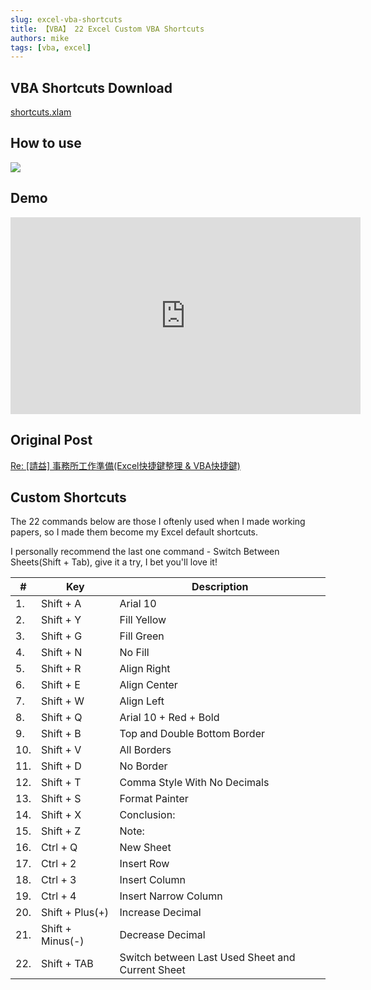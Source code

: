 ```yaml
---
slug: excel-vba-shortcuts
title: 【VBA】 22 Excel Custom VBA Shortcuts
authors: mike
tags: [vba, excel]
---
```

## VBA Shortcuts Download
[shortcuts.xlam](https://github.com/noworneverev/noworneverev.github.io/releases/download/1.0.0.2/shortcuts.xlam)

<!--truncate-->

## How to use 
![](https://i.imgur.com/ierGstN.gif)

## Demo 
<iframe width="560" height="315" src="https://www.youtube.com/embed/1ur0allw3Jc" frameborder="0" allow="accelerometer; autoplay; encrypted-media; gyroscope; picture-in-picture" allowfullscreen></iframe>

## Original Post 
[Re: [請益] 事務所工作準備(Excel快捷鍵整理 & VBA快捷鍵)](https://www.ptt.cc/bbs/Accounting/M.1538906825.A.2D4.html)

## Custom Shortcuts

The 22 commands below are those I oftenly used when I made working papers, so I made them become my Excel default shortcuts.

I personally recommend the last one command - Switch Between Sheets(Shift + Tab), give it a try, I bet you'll love it! 


| #   | Key         | Description           |
|-----|----------------|----------------|
| 1.  | Shift + A       | Arial 10           |
| 2.  | Shift + Y       | Fill Yellow           |
| 3.  | Shift + G       | Fill Green           |
| 4.  | Shift + N | No Fill     |
| 5.  | Shift + R| Align Right           |
| 6.  | Shift + E       | Align Center           |
| 7.  | Shift + W       | Align Left           |
| 8.  | Shift + Q       | Arial 10 + Red + Bold          |
| 9.  | Shift + B       | Top and Double Bottom Border          |
| 10. | Shift + V       | All Borders           |
| 11. | Shift + D       | No Border |
| 12. | Shift + T       | Comma Style With No Decimals |
| 13. | Shift + S    | Format Painter   |
| 14. | Shift + X    | Conclusion:   |
| 15. | Shift + Z        | Note:       |
| 16. | Ctrl + Q        | New Sheet       |
| 17. | Ctrl + 2         | Insert Row       |
| 18. | Ctrl + 3        | Insert Column       |
| 19. | Ctrl + 4        | Insert Narrow Column       |
| 20. | Shift + Plus(+)        | Increase Decimal       |
| 21. | Shift + Minus(-)        | Decrease Decimal       |
| 22. | Shift + TAB       | Switch between Last Used Sheet and Current Sheet       |